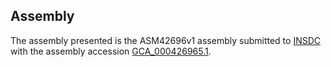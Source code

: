 

Assembly
--------

The assembly presented is the ASM42696v1 assembly submitted to
[INSDC](http://www.insdc.org) with the assembly accession
[GCA\_000426965.1](http://www.ebi.ac.uk/ena/data/view/GCA_000426965.1).

